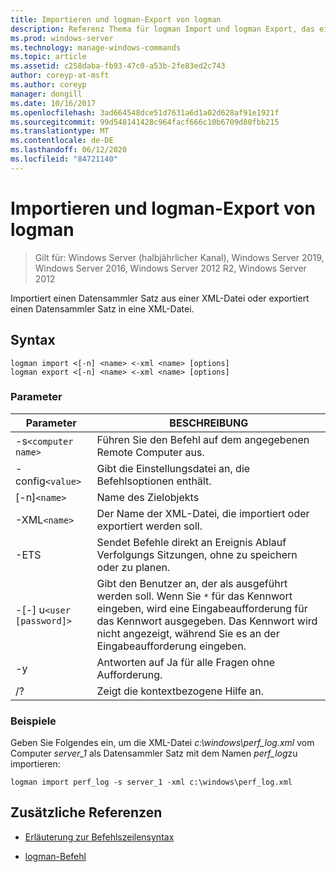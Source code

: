 ```yaml
---
title: Importieren und logman-Export von logman
description: Referenz Thema für logman Import und logman Export, das einen Datensammler Satz aus einer XML-Datei importiert oder einen Datensammler Satz in eine XML-Datei exportiert.
ms.prod: windows-server
ms.technology: manage-windows-commands
ms.topic: article
ms.assetid: c258daba-fb93-47c0-a53b-2fe83ed2c743
author: coreyp-at-msft
ms.author: coreyp
manager: dongill
ms.date: 10/16/2017
ms.openlocfilehash: 3ad664548dce51d7631a6d1a02d628af91e1921f
ms.sourcegitcommit: 99d548141428c964facf666c10b6709d80fbb215
ms.translationtype: MT
ms.contentlocale: de-DE
ms.lasthandoff: 06/12/2020
ms.locfileid: "84721140"
---
```

# <a name="logman-import-and-logman-export"></a>Importieren und logman-Export von logman

> Gilt für: Windows Server (halbjährlicher Kanal), Windows Server 2019, Windows Server 2016, Windows Server 2012 R2, Windows Server 2012

Importiert einen Datensammler Satz aus einer XML-Datei oder exportiert einen Datensammler Satz in eine XML-Datei.

## <a name="syntax"></a>Syntax

```
logman import <[-n] <name> <-xml <name> [options]
logman export <[-n] <name> <-xml <name> [options]
```

### <a name="parameters"></a>Parameter

| Parameter | BESCHREIBUNG |
| --------- | ----------- |
| -s`<computer name>` | Führen Sie den Befehl auf dem angegebenen Remote Computer aus. |
| -config`<value>` | Gibt die Einstellungsdatei an, die Befehlsoptionen enthält. |
| [-n]`<name>` | Name des Zielobjekts |
| -XML`<name>` | Der Name der XML-Datei, die importiert oder exportiert werden soll. |
| -ETS | Sendet Befehle direkt an Ereignis Ablauf Verfolgungs Sitzungen, ohne zu speichern oder zu planen. |
| -[-] u`<user [password]>` | Gibt den Benutzer an, der als ausgeführt werden soll. Wenn Sie `*` für das Kennwort eingeben, wird eine Eingabeaufforderung für das Kennwort ausgegeben. Das Kennwort wird nicht angezeigt, während Sie es an der Eingabeaufforderung eingeben. |
| -y | Antworten auf Ja für alle Fragen ohne Aufforderung. |
| /? | Zeigt die kontextbezogene Hilfe an. |

### <a name="examples"></a>Beispiele

Geben Sie Folgendes ein, um die XML-Datei *c:\windows\perf_log.xml* vom Computer *server_1* als Datensammler Satz mit dem Namen *perf_log*zu importieren:

```
logman import perf_log -s server_1 -xml c:\windows\perf_log.xml
```

## <a name="additional-references"></a>Zusätzliche Referenzen

- [Erläuterung zur Befehlszeilensyntax](command-line-syntax-key.md)

- [logman-Befehl](logman.md)
